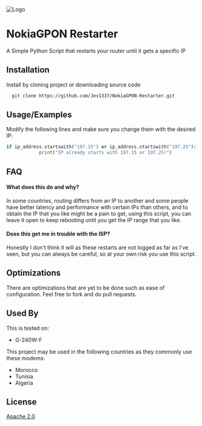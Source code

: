 ![Logo](https://www.nokia.com/themes/custom/onenokia_reskin/logo.svg)

# NokiaGPON Restarter
A Simple Python Script that restarts your router until it gets a specific IP




## Installation

Install by cloning project or downloading source code

```bash
  git clone https://github.com/Jev1337/NokiaGPON-Restarter.git
```


    
## Usage/Examples

Modify the following lines and make sure you change them with the desired IP:

```python
if ip_address.startswith("197.15") or ip_address.startswith("197.25"):
            print("IP already starts with 197.15 or 197.25!")
```




## FAQ

#### What does this do and why?

In some countries, routing differs from an IP to another and some people have better latency and performance with certain IPs than others, and to obtain the IP that you like might be a pain to get, using this script, you can leave it open to keep rebooting until you get the IP range that you like.

#### Does this get me in trouble with the ISP?

Honestly I don't think it will as these restarts are not logged as far as I've seen, but you can always be careful, so at your own risk you use this script.


## Optimizations

There are optimizations that are yet to be done such as ease of configuration. Feel free to fork and do pull requests.


## Used By

This is tested on:
- G-240W-F

This project may be used in the following countries as they commonly use these modems:

- Morocco
- Tunisia
- Algeria


## License

[Apache 2.0](https://www.apache.org/licenses/LICENSE-2.0)

